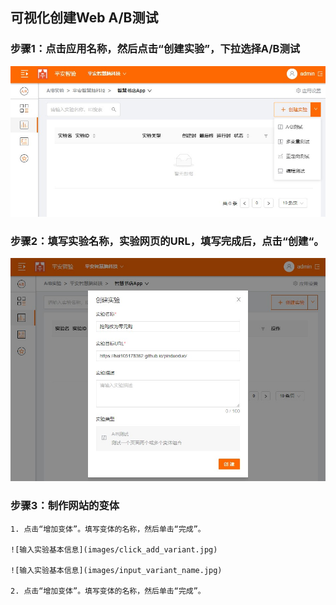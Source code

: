 ## 可视化创建Web A/B测试

### 步骤1：点击应用名称，然后点击“创建实验”，下拉选择A/B测试

  ![创建实验](images/new_ab_testing.jpg)
  
### 步骤2：填写实验名称，实验网页的URL，填写完成后，点击“创建“。

  ![输入实验基本信息](images/enter_ab_testing_basic.jpg)
  
### 步骤3：制作网站的变体

    1. 点击“增加变体”。填写变体的名称，然后单击“完成”。
    
    ![输入实验基本信息](images/click_add_variant.jpg)
    
    ![输入实验基本信息](images/input_variant_name.jpg)

    2. 点击“增加变体”。填写变体的名称，然后单击“完成”。
